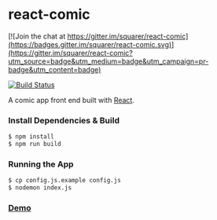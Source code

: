 # react-comic

[![Join the chat at https://gitter.im/squarer/react-comic](https://badges.gitter.im/squarer/react-comic.svg)](https://gitter.im/squarer/react-comic?utm_source=badge&utm_medium=badge&utm_campaign=pr-badge&utm_content=badge)

[![Build Status](https://travis-ci.org/squarer/react-comic.svg?branch=master)](https://travis-ci.org/squarer/react-comic)

A comic app front end built with [React](https://facebook.github.io/react/).

### Install Dependencies & Build
``` bash
$ npm install
$ npm run build
```

### Running the App
``` bash
$ cp config.js.example config.js
$ nodemon index.js
```

### [Demo](http://52.39.102.96:3000/)
